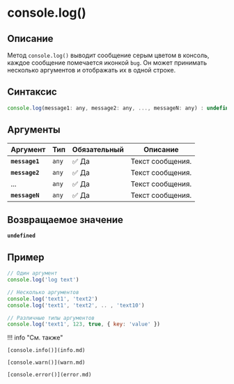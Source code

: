 # console.log()

## Описание
Метод `console.log()` выводит сообщение серым цветом в консоль, каждое сообщение помечается иконкой `bug`. Он может принимать несколько аргументов и отображать их в одной строке.

## Синтаксис
``` javascript
console.log(message1: any, message2: any, ..., messageN: any) : undefined
``` 

## Аргументы
| Аргумент | Тип      | Обязательный | Описание                                                                 |
|----------|----------|--------------|--------------------------------------------------------------------------|
| **`message1`**   | `any` | ✅ Да         | Текст сообщения. |
| **`message2`**   | `any` | ✅ Да         | Текст сообщения. |
| ...  | `any` | ✅ Да         | Текст сообщения. |
| **`messageN`**   | `any` | ✅ Да         | Текст сообщения. |

## Возвращаемое значение
**`undefined`**

## Пример
``` javascript linenums="1"
// Один аргумент
console.log('log text')

// Несколько аргументов
console.log('text1', 'text2')
console.log('text1', 'text2', .. , 'text10')

// Различные типы аргументов
console.log('text1', 123, true, { key: 'value' })
``` 

!!! info "См. также"

    [console.info()](info.md)
	
	[console.warn()](warn.md)
	
	[console.error()](error.md)
